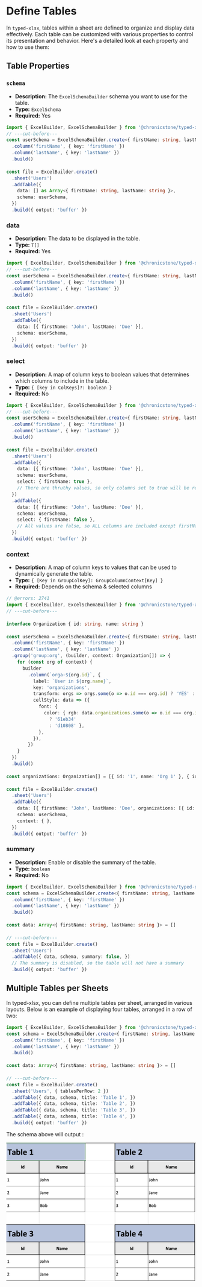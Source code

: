 # Define Tables

In `typed-xlsx`, tables within a sheet are defined to organize and display data effectively. Each table can be customized with various properties to control its presentation and behavior. Here's a detailed look at each property and how to use them:

## Table Properties

### `schema`
- **Description:** The `ExcelSchemaBuilder` schema you want to use for the table.
- **Type:** `ExcelSchema`
- **Required:** Yes

```ts twoslash
import { ExcelBuilder, ExcelSchemaBuilder } from '@chronicstone/typed-xlsx'
// ---cut-before---
const userSchema = ExcelSchemaBuilder.create<{ firstName: string, lastName: string }>()
  .column('firstName', { key: 'firstName' })
  .column('lastName', { key: 'lastName' })
  .build()

const file = ExcelBuilder.create()
  .sheet('Users')
  .addTable({
    data: [] as Array<{ firstName: string, lastName: string }>,
    schema: userSchema,
  })
  .build({ output: 'buffer' })
```

### data
- **Description:** The data to be displayed in the table.
- **Type:** `T[]`
- **Required:** Yes

```ts twoslash
import { ExcelBuilder, ExcelSchemaBuilder } from '@chronicstone/typed-xlsx'
// ---cut-before---
const userSchema = ExcelSchemaBuilder.create<{ firstName: string, lastName: string }>()
  .column('firstName', { key: 'firstName' })
  .column('lastName', { key: 'lastName' })
  .build()

const file = ExcelBuilder.create()
  .sheet('Users')
  .addTable({
    data: [{ firstName: 'John', lastName: 'Doe' }],
    schema: userSchema,
  })
  .build({ output: 'buffer' })
```

### select
- **Description:** A map of column keys to boolean values that determines which columns to include in the table.
- **Type:** `{ [key in ColKeys]?: boolean }`
- **Required:** No

```ts twoslash
import { ExcelBuilder, ExcelSchemaBuilder } from '@chronicstone/typed-xlsx'
// ---cut-before---
const userSchema = ExcelSchemaBuilder.create<{ firstName: string, lastName: string }>()
  .column('firstName', { key: 'firstName' })
  .column('lastName', { key: 'lastName' })
  .build()

const file = ExcelBuilder.create()
  .sheet('Users')
  .addTable({
    data: [{ firstName: 'John', lastName: 'Doe' }],
    schema: userSchema,
    select: { firstName: true },
    // There are thruthy values, so only columns set to true will be returned (firstName and lastName) are included
  })
  .addTable({
    data: [{ firstName: 'John', lastName: 'Doe' }],
    schema: userSchema,
    select: { firstName: false },
    // All values are false, so ALL columns are included except firstName
  })
  .build({ output: 'buffer' })
```

### context
- **Description:** A map of column keys to values that can be used to dynamically generate the table.
- **Type:** `{ [Key in GroupColKey]: GroupColumnContext[Key] }`
- **Required:** Depends on the schema & selected columns

```ts twoslash
// @errors: 2741
import { ExcelBuilder, ExcelSchemaBuilder } from '@chronicstone/typed-xlsx'
// ---cut-before---

interface Organization { id: string, name: string }

const userSchema = ExcelSchemaBuilder.create<{ firstName: string, lastName: string, organizations: Organization[] }>()
  .column('firstName', { key: 'firstName' })
  .column('lastName', { key: 'lastName' })
  .group('group:org', (builder, context: Organization[]) => {
    for (const org of context) {
      builder
        .column(`orga-${org.id}`, {
          label: `User in ${org.name}`,
          key: 'organizations',
          transform: orgs => orgs.some(o => o.id === org.id) ? 'YES' : 'NO',
          cellStyle: data => ({
            font: {
              color: { rgb: data.organizations.some(o => o.id === org.id)
                ? '61eb34'
                : 'd10808' },
            },
          }),
        })
    }
  })
  .build()

const organizations: Organization[] = [{ id: '1', name: 'Org 1' }, { id: '2', name: 'Org 2' }, { id: '3', name: 'Org 3' }]

const file = ExcelBuilder.create()
  .sheet('Users')
  .addTable({
    data: [{ firstName: 'John', lastName: 'Doe', organizations: [{ id: '1', name: 'Org 1' }] }],
    schema: userSchema,
    context: { },
  })
  .build({ output: 'buffer' })
```

### summary
- **Description:** Enable or disable the summary of the table.
- **Type:** `boolean`
- **Required:** No

```ts twoslash
import { ExcelBuilder, ExcelSchemaBuilder } from '@chronicstone/typed-xlsx'
const schema = ExcelSchemaBuilder.create<{ firstName: string, lastName: string }>()
  .column('firstName', { key: 'firstName' })
  .column('lastName', { key: 'lastName' })
  .build()

const data: Array<{ firstName: string, lastName: string }> = []

// ---cut-before---
const file = ExcelBuilder.create()
  .sheet('Users')
  .addTable({ data, schema, summary: false, })
  // The summary is disabled, so the table will not have a summary
  .build({ output: 'buffer' })
```

## Multiple Tables per Sheets

In typed-xlsx, you can define multiple tables per sheet, arranged in various layouts. Below is an example of displaying four tables, arranged in a row of two:

```ts twoslash
import { ExcelBuilder, ExcelSchemaBuilder } from '@chronicstone/typed-xlsx'
const schema = ExcelSchemaBuilder.create<{ firstName: string, lastName: string }>()
  .column('firstName', { key: 'firstName' })
  .column('lastName', { key: 'lastName' })
  .build()

const data: Array<{ firstName: string, lastName: string }> = []

// ---cut-before---
const file = ExcelBuilder.create()
  .sheet('Users', { tablesPerRow: 2 })
  .addTable({ data, schema, title: 'Table 1', })
  .addTable({ data, schema, title: 'Table 2', })
  .addTable({ data, schema, title: 'Table 3', })
  .addTable({ data, schema, title: 'Table 4', })
  .build({ output: 'buffer' })
```

The schema above will output :

![Multiple tables](../public/images/examples/multi-tables-1.png)
